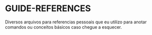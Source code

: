 # GUIDE-REFERENCES

Diversos arquivos para referencias pessoais que eu utilizo para anotar comandos ou conceitos básicos caso chegue a esquecer. 
